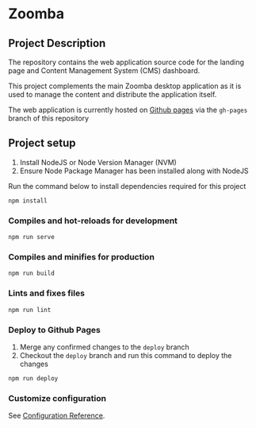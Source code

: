 # Zoomba

## Project Description
The repository contains the web application source code for the landing page and Content Management System (CMS) dashboard. 

This project complements the main Zoomba desktop application as it is used to manage the content and distribute the application itself.

The web application is currently hosted on [Github pages](https://tryingoutsomething.github.io/Zoomba/) via the `gh-pages` branch of this repository

## Project setup
1. Install NodeJS or Node Version Manager (NVM)
2. Ensure Node Package Manager has been installed along with NodeJS

Run the command below to install dependencies required for this project
```
npm install
```

### Compiles and hot-reloads for development
```
npm run serve
```

### Compiles and minifies for production
```
npm run build
```

### Lints and fixes files
```
npm run lint
```

### Deploy to Github Pages
1. Merge any confirmed changes to the `deploy` branch
2. Checkout the `deploy` branch and run this command to deploy the changes
```
npm run deploy
```

### Customize configuration
See [Configuration Reference](https://cli.vuejs.org/config/).
